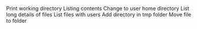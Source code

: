 Print working directory
Listing contents
Change to user home directory
List long details of files
List files with users
Add directory in tmp folder
Move file to folder
